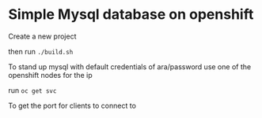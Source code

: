 # Simple Mysql database on openshift
Create a new project

then run
```./build.sh```

To stand up mysql with default credentials of ara/password
use one of the openshift nodes for the ip

run
```oc get svc```

To get the port for clients to connect to
